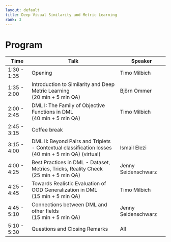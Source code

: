 ```yaml
---
layout: default
title: Deep Visual Similarity and Metric Learning
rank: 3
---
```

# Program

| Time | Talk | Speaker |
| --- | ----------- | ----------- |
| 1:30 - 1:35 | Opening  | Timo Milbich |
| 1:35 - 2:00 | Introduction to Similarity and Deep Metric Learning   <br /> (20 min + 5 min QA) | Björn Ommer |
| 2:00 - 2:45 | DML I: The Family of Objective Functions in DML <br /> (40 min + 5 min QA) | Timo Milbich |
| 2:45 - 3:15 | Coffee break | |
|3:15 - 4:00 | DML II: Beyond Pairs and Triplets - Contextual classification losses <br /> (40 min + 5 min QA) (virtual) | Ismail Elezi |
| 4:00 - 4:25 | Best Practices in DML - Dataset, Metrics, Tricks, Reality Check <br /> (25 min + 5 min QA) | Jenny Seidenschwarz |
| 4:25 - 4:45  | Towards Realistic Evaluation of OOD Generalization in DML <br /> (15 min + 5 min QA) | Timo Milbich |
| 4:45 - 5:10 | Connections between DML and other fields  <br /> (15 min + 5 min QA)  | Jenny Seidenschwarz |
| 5:10 - 5:30 | Questions and Closing Remarks  | All |



